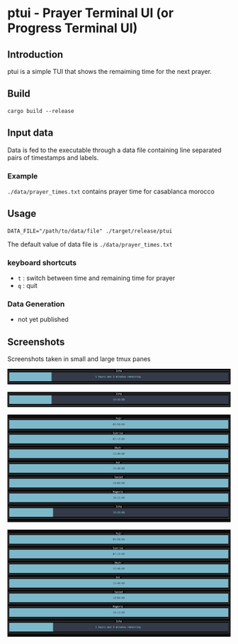 
# ptui - Prayer Terminal UI (or Progress Terminal UI)

## Introduction

ptui is a simple TUI that shows the remaiming time for the next prayer.


## Build

```
cargo build --release
```

## Input data
Data is fed to the executable through a data file containing line separated pairs of timestamps and labels.

### Example
`./data/prayer_times.txt` contains prayer time for casablanca morocco

## Usage
```
DATA_FILE="/path/to/data/file" ./target/release/ptui
```
The default value of data file is `./data/prayer_times.txt`

### keyboard shortcuts
- `t` : switch between time and remaining time for prayer
- `q` : quit

### Data Generation
- not yet published

## Screenshots

Screenshots taken in small and large tmux panes 

![Small pane remaining time](https://raw.githubusercontent.com/yousfiSaad/ptui/main/screenshots/Small%20pane%20remaining%20time.png "Small pane remaining time")

![Small pane prayer time](https://raw.githubusercontent.com/yousfiSaad/ptui/main/screenshots/Small%20pane%20prayer%20time.png "Small pane prayer time")

![Large pane prayer time](https://raw.githubusercontent.com/yousfiSaad/ptui/main/screenshots/Large%20pane%20prayer%20time.png "Large pane prayer time")

![Large pane remaining time](https://raw.githubusercontent.com/yousfiSaad/ptui/main/screenshots/Large%20pane%20remaining%20time.png "Large pane remaining time")


